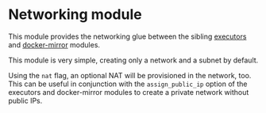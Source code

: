 # Networking module

This module provides the networking glue between the sibling [executors](https://registry.terraform.io/modules/sourcegraph/executors/aws/6.3.0/submodules/executors) and [docker-mirror](https://registry.terraform.io/modules/sourcegraph/executors/aws/6.3.0/submodules/docker-mirror) modules.

This module is very simple, creating only a network and a subnet by default.

Using the `nat` flag, an optional NAT will be provisioned in the network, too. This can be useful in conjunction with the `assign_public_ip` option of the executors and docker-mirror modules to create a private network without public IPs.
